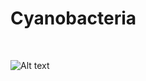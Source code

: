 <h1>Cyanobacteria</h1>

</BR>

![Alt text](https://raw.githubusercontent.com/JonnyBanana/THE-BIOHACKING-BIBLE/master/GIF/Cyano.gif)


